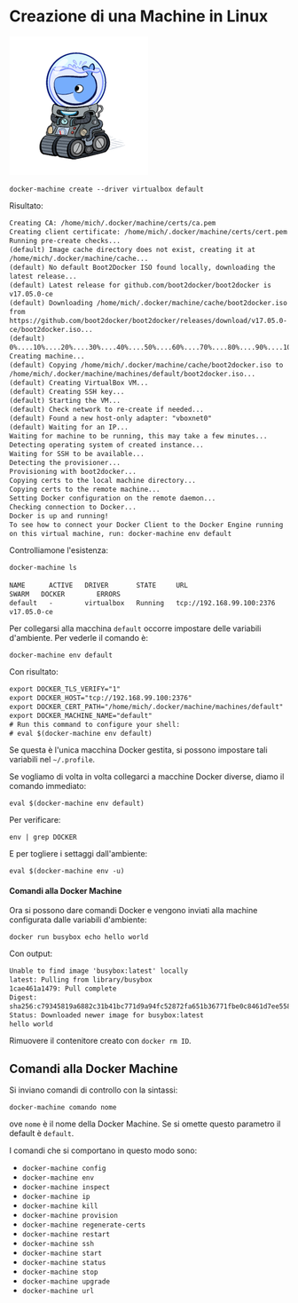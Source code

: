 # Creazione di una Machine in Linux

![Machine](../gitbook/images/machine.png)

```
docker-machine create --driver virtualbox default
```
Risultato:
```
Creating CA: /home/mich/.docker/machine/certs/ca.pem
Creating client certificate: /home/mich/.docker/machine/certs/cert.pem
Running pre-create checks...
(default) Image cache directory does not exist, creating it at /home/mich/.docker/machine/cache...
(default) No default Boot2Docker ISO found locally, downloading the latest release...
(default) Latest release for github.com/boot2docker/boot2docker is v17.05.0-ce
(default) Downloading /home/mich/.docker/machine/cache/boot2docker.iso from https://github.com/boot2docker/boot2docker/releases/download/v17.05.0-ce/boot2docker.iso...
(default) 0%....10%....20%....30%....40%....50%....60%....70%....80%....90%....100%
Creating machine...
(default) Copying /home/mich/.docker/machine/cache/boot2docker.iso to /home/mich/.docker/machine/machines/default/boot2docker.iso...
(default) Creating VirtualBox VM...
(default) Creating SSH key...
(default) Starting the VM...
(default) Check network to re-create if needed...
(default) Found a new host-only adapter: "vboxnet0"
(default) Waiting for an IP...
Waiting for machine to be running, this may take a few minutes...
Detecting operating system of created instance...
Waiting for SSH to be available...
Detecting the provisioner...
Provisioning with boot2docker...
Copying certs to the local machine directory...
Copying certs to the remote machine...
Setting Docker configuration on the remote daemon...
Checking connection to Docker...
Docker is up and running!
To see how to connect your Docker Client to the Docker Engine running on this virtual machine, run: docker-machine env default
```

Controlliamone l'esistenza:
```
docker-machine ls

NAME      ACTIVE   DRIVER       STATE     URL                         SWARM   DOCKER        ERRORS
default   -        virtualbox   Running   tcp://192.168.99.100:2376           v17.05.0-ce
```

Per collegarsi alla macchina `default` occorre impostare delle variabili d'ambiente. Per vederle il comando è:
```
docker-machine env default
```
Con risultato:
```
export DOCKER_TLS_VERIFY="1"
export DOCKER_HOST="tcp://192.168.99.100:2376"
export DOCKER_CERT_PATH="/home/mich/.docker/machine/machines/default"
export DOCKER_MACHINE_NAME="default"
# Run this command to configure your shell: 
# eval $(docker-machine env default)
```

Se questa è l'unica macchina Docker gestita, si possono impostare tali variabili nel `~/.profile`.

Se vogliamo di volta in volta collegarci a macchine Docker diverse, diamo il comando immediato:
```
eval $(docker-machine env default)
```
Per verificare:
```
env | grep DOCKER
```
E per togliere i settaggi dall'ambiente:
```
eval $(docker-machine env -u)
```

#### Comandi alla Docker Machine

Ora si possono dare comandi Docker e vengono inviati alla machine configurata dalle variabili d'ambiente:
```
docker run busybox echo hello world
```
Con output:
```
Unable to find image 'busybox:latest' locally
latest: Pulling from library/busybox
1cae461a1479: Pull complete 
Digest: sha256:c79345819a6882c31b41bc771d9a94fc52872fa651b36771fbe0c8461d7ee558
Status: Downloaded newer image for busybox:latest
hello world
```

Rimuovere il contenitore creato con `docker rm ID`.

## Comandi alla Docker Machine

Si inviano comandi di controllo con la sintassi:
```
docker-machine comando nome
```
ove `nome` è il nome della Docker Machine. Se si omette questo parametro il default è `default`.

I comandi che si comportano in questo modo sono:

* `docker-machine config`
* `docker-machine env`
* `docker-machine inspect`
* `docker-machine ip`
* `docker-machine kill`
* `docker-machine provision`
* `docker-machine regenerate-certs`
* `docker-machine restart`
* `docker-machine ssh`
* `docker-machine start`
* `docker-machine status`
* `docker-machine stop`
* `docker-machine upgrade`
* `docker-machine url`

